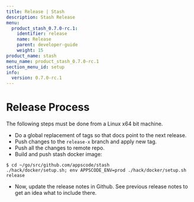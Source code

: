 ```yaml
---
title: Release | Stash
description: Stash Release
menu:
  product_stash_0.7.0-rc.1:
    identifier: release
    name: Release
    parent: developer-guide
    weight: 15
product_name: stash
menu_name: product_stash_0.7.0-rc.1
section_menu_id: setup
info:
  version: 0.7.0-rc.1
---
```


# Release Process

The following steps must be done from a Linux x64 bit machine.

- Do a global replacement of tags so that docs point to the next release.
- Push changes to the `release-x` branch and apply new tag.
- Push all the changes to remote repo.
- Build and push stash docker image:
```console
$ cd ~/go/src/github.com/appscode/stash
./hack/docker/setup.sh; env APPSCODE_ENV=prod ./hack/docker/setup.sh release
```

- Now, update the release notes in Github. See previous release notes to get an idea what to include there.
